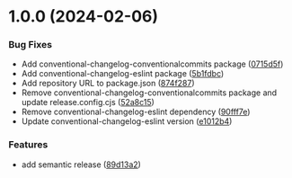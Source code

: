 # 1.0.0 (2024-02-06)


### Bug Fixes

* Add conventional-changelog-conventionalcommits package ([0715d5f](https://github.com/iPagar/react-phone-input-beatify/commit/0715d5f8e384796289902df218ea5924eb6e6974))
* Add conventional-changelog-eslint package ([5b1fdbc](https://github.com/iPagar/react-phone-input-beatify/commit/5b1fdbc2262c664357e8dbf490b8255c2ccc40c9))
* Add repository URL to package.json ([874f287](https://github.com/iPagar/react-phone-input-beatify/commit/874f2878c4c3605be5870e0f85ec388931bd4b1c))
* Remove conventional-changelog-conventionalcommits package and update release.config.cjs ([52a8c15](https://github.com/iPagar/react-phone-input-beatify/commit/52a8c155658e4dff289a9a2962f8194ff7f45eca))
* Remove conventional-changelog-eslint dependency ([90fff7e](https://github.com/iPagar/react-phone-input-beatify/commit/90fff7ecb6cec70841dc9a8e45ea5b5ed44b4189))
* Update conventional-changelog-eslint version ([e1012b4](https://github.com/iPagar/react-phone-input-beatify/commit/e1012b46c99247825228ff84152f954f5a1468e3))


### Features

* add semantic release ([89d13a2](https://github.com/iPagar/react-phone-input-beatify/commit/89d13a2b0525efdc93809864237bb569c937ddb9))
